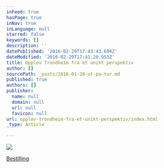 ```yaml
---
inFeed: true
hasPage: true
inNav: true
inLanguage: null
starred: false
keywords: []
description: ''
datePublished: '2016-02-29T17:43:43.694Z'
dateModified: '2016-02-29T17:41:20.955Z'
title: Opplev Trondheim fra et unikt perspektiv
author: []
sourcePath: _posts/2016-01-28-ut-pa-tur.md
published: true
authors: []
publisher:
  name: null
  domain: null
  url: null
  favicon: null
url: opplev-trondheim-fra-et-unikt-perspektiv/index.html
_type: Article

---
```

![](https://s3-us-west-2.amazonaws.com/the-grid-img/p/72b9f935ec298c470f9c7dc9d54b8891994a1e1e.jpg)

[Bestilling][0]

[0]: https://www.emailmeform.com/builder/form/37bt3f6ZeV41
